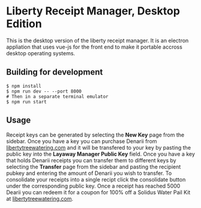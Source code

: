 # Liberty Receipt Manager, Desktop Edition

This is the desktop version of the liberty receipt manager. It is an electron appliation that uses vue-js for the front end to make it portable accross desktop operating systems.

## Building for development

```
$ npm install
$ npm run dev -- --port 8000
# Then in a separate terminal emulator
$ npm run start
```

## Usage

Receipt keys can be generated by selecting the **New Key** page from the sidebar. Once you have a key you can purchase Denarii from [libertytreewatering.com](https://libertytreewatering.com/product/denarius/) and it will be transfered to your key by pasting the public key into the **Layaway Manager Public Key** field. Once you have a key that holds Denarii receipts you can transfer them to different keys by selecting the **Transfer** page from the sidebar and pasting the recipient pubkey and entering the amount of Denarii you wish to transfer. To consolidate your receipts into a single recipt click the consolidate button under the corresponding public key. Once a receipt has reached 5000 Dearii you can redeem it for a coupon for 100% off a Solidus Water Pail Kit at [libertytreewatering.com](https://libertytreewatering.com/product/solidus/).
